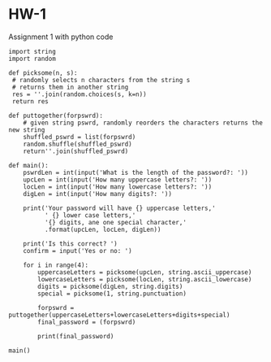 # HW-1
Assignment 1 with python code

    import string
    import random

    def picksome(n, s):
     # randomly selects n characters from the string s
     # returns them in another string
     res = ''.join(random.choices(s, k=n))
     return res

    def puttogether(forpswrd):
        # given string pswrd, randomly reorders the characters returns the new string
        shuffled_pswrd = list(forpswrd)
        random.shuffle(shuffled_pswrd)
        return''.join(shuffled_pswrd)

    def main():
        pswrdLen = int(input('What is the length of the password?: '))
        upcLen = int(input('How many uppercase letters?: '))
        locLen = int(input('How many lowercase letters?: '))
        digLen = int(input('How many digits?: '))

        print('Your password will have {} uppercase letters,'
              ' {} lower case letters,'
              '{} digits, ane one special character,'
              .format(upcLen, locLen, digLen))

        print('Is this correct? ')
        confirm = input('Yes or no: ')

        for i in range(4):
            uppercaseLetters = picksome(upcLen, string.ascii_uppercase)
            lowercaseLetters = picksome(locLen, string.ascii_lowercase)
            digits = picksome(digLen, string.digits)
            special = picksome(1, string.punctuation)

            forpswrd = puttogether(uppercaseLetters+lowercaseLetters+digits+special)
            final_password = (forpswrd)

            print(final_password)

    main()
